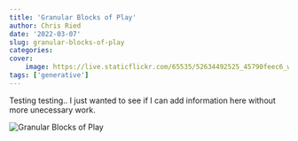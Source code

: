 ```yaml
---
title: 'Granular Blocks of Play'
author: Chris Ried
date: '2022-03-07'
slug: granular-blocks-of-play
categories:
cover:
    image: https://live.staticflickr.com/65535/52634492525_45790feec6_w_d.jpg
tags: ['generative']
---
```


Testing testing.. 
I just wanted to see if I can add information here without more unecessary work. 

![Granular Blocks of Play](https://live.staticflickr.com/65535/52634492525_45790feec6_w_d.jpg)